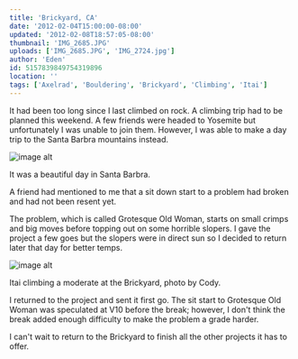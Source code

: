 ```yaml
---
title: 'Brickyard, CA'
date: '2012-02-04T15:00:00-08:00'
updated: '2012-02-08T18:57:05-08:00'
thumbnail: 'IMG_2685.JPG'
uploads: ['IMG_2685.JPG', 'IMG_2724.jpg']
author: 'Eden'
id: 5157839849754319896
location: ''
tags: ['Axelrad', 'Bouldering', 'Brickyard', 'Climbing', 'Itai']
---
```


It had been too long since I last climbed on rock. A climbing trip had to be planned this weekend. A few
friends were headed to Yosemite but unfortunately I was unable to join them. However, I was able to make a day trip to the Santa Barbra mountains instead. 

![image alt](uploads/IMG_2685.JPG)

It was a beautiful day in Santa Barbra. 

A friend had mentioned to me that a sit down start to a problem had broken and had not been resent yet.

The problem, which is called Grotesque Old Woman, starts on small crimps and big moves before topping out on some horrible slopers. I gave the project a few goes but the slopers were in direct sun so I decided to return later that day for better temps.

![image alt](uploads/IMG_2724.jpg)

Itai climbing a moderate at the Brickyard, photo by Cody.

I returned to the project and sent it first go. The sit start to Grotesque Old Woman was speculated at V10 before the break; however, I don't think the break added enough difficulty to make the problem a grade harder. 

I can't wait to return to the Brickyard to finish all the other projects it has to offer.
